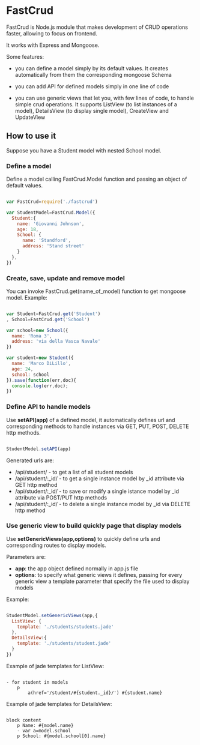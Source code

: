 # FastCrud


FastCrud is Node.js module that makes development of CRUD operations faster, allowing to focus on frontend.

It works with Express and Mongoose.

Some features:

* you can define a model simply by its default values. It creates automatically from them the corresponding mongoose Schema

* you can add API for defined models simply in one line of code

* you can use generic views that let you, with few lines of code, to handle simple crud operations. It supports ListView (to list instances of a model), DetailsView (to display single model), CreateView and UpdateView 


## How to use it

Suppose you have a Student model with nested School model.

### Define a model

Define a model calling FastCrud.Model function and passing an object of default values.

```js

var FastCrud=require('./fastcrud')

var StudentModel=FastCrud.Model({
  Student:{
    name: 'Giovanni Johnson',
    age: 18,
    School: {
      name: 'Standford',
      address: 'Stand street'
    }
  },
})

```

### Create, save, update and remove model

You can invoke FastCrud.get(name_of_model) function to get mongoose model. Example:

```js

var Student=FastCrud.get('Student')
, School=FastCrud.get('School')

var school=new School({
  name: 'Roma 3',
  address: 'via della Vasca Navale'
})

var student=new Student({
  name: 'Marco DiLillo',
  age: 24,
  school: school
}).save(function(err,doc){
  console.log(err,doc);
})

```

### Define API to handle models

Use **setAPI(app)** of a defined model, it automatically defines url and corresponding methods to handle instances via GET, PUT, POST, DELETE http methods.


```js

StudentModel.setAPI(app)

```

Generated urls are:
* /api/student/ - to get a list of all student models
* /api/student/:_id/ - to get a single instance model by _id attribute via GET http method
* /api/student/:_id/ - to save or modify a single istance model by _id attribute via POST/PUT http methods
* /api/student/:_id/ - to delete a single instance model by _id via DELETE http method

### Use generic view to build quickly page that display models

Use **setGenericViews(app,options)** to quickly define urls and corresponding routes to display models.

Parameters are:
* **app**: the app object defined normally in app.js file
* **options**: to specify what generic views it defines, passing for every generic view a template parameter that specify the file used to display models

Example: 

```js

StudentModel.setGenericViews(app,{
  ListView: {
    template: './students/students.jade'
  },
  DetailsView:{
    template: './students/student.jade'
  }
})

```

Example of jade templates for ListView:

```jade

- for student in models
	p 
		a(href='/student/#{student._id}/') #{student.name} 

```

Example of jade templates for DetailsView:

```jade

block content
	p Name: #{model.name} 
	- var a=model.school
	p School: #{model.school[0].name} 

```


